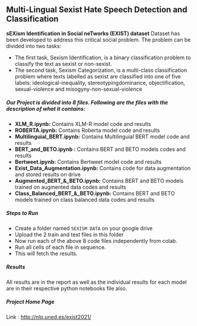## Multi-Lingual Sexist Hate Speech Detection and Classification

**sEXism Identification in Social neTworks (EXIST) dataset**
Dataset has been developed to address this critical social problem.
The problem can be divided into two tasks:
- The first task, Sexism Identification, is a binary classification problem to classify the text as sexist or non-sexist.
- The second task, Sexism Categorization, is a multi-class classification problem where texts labelled as sexist are classified into one of five labels: ideological-inequality, stereotypingdominance, objectification, sexual-violence and misogyny-non-sexual-violence

##### Our Project is divided into 8 files. Following are the files with the description of what it contains:
- **XLM_R.ipynb:** Contains XLM-R model code and results
- **ROBERTA.ipynb:** Contains Roberta model code and results
- **Multilinguial_BERT.ipynb:** Contains Multilinguial BERT model code and results
- **BERT_and_BETO.ipynb :** Contains BERT and BETO models codes and results
- **Bertweet.ipynb:** Contains Bertweet model code and results
- **Exist_Data_Augmentation.ipynb:** Contains code for data augmentation and stored results on drive
- **Augmented_BERT_&_BETO.ipynb:** Contains BERT and BETO models trained on augmented data codes and results
- **Class_Balanced_BERT_&_BETO.ipynb:** Contains BERT and BETO models trained on class balanced data codes and results

##### Steps to Run
- Create a folder named `SEXISM DATA` on your google drive
- Upload the 2 train and test files in this folder
- Now run each of the above 8 code files independently from colab.
- Run all cells of each file in sequence.
- This will fetch the results.

##### Results
All results are in the report as well as the individual results for each model are in their respective python notebooks file also.

##### Project Home Page
Link : http://nlp.uned.es/exist2021/
             
